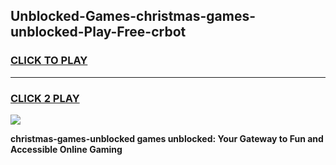 
## Unblocked-Games-christmas-games-unblocked-Play-Free-crbot
<h3>
<a href="https://premium76.site?title=christmas-games-unblocked&ref=19M">CLICK TO PLAY</a></h3>
<hr>

<h3>
<a href="https://premium76.site?title=christmas-games-unblocked&ref=19M">CLICK 2 PLAY</a>
  
</h3>

<a href="https://premium76.site?title=christmas-games-unblocked&ref=19M"><img src="https://clearcache.store/games.png"></a>


**christmas-games-unblocked games unblocked: Your Gateway to Fun and Accessible Online Gaming**
